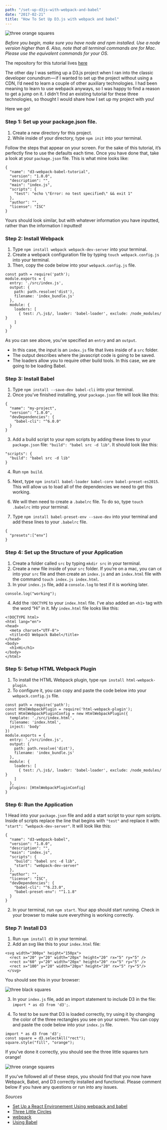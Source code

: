 ```yaml
---
path: "/set-up-d3js-with-webpack-and-babel"
date: "2017-02-21"
title: "How To Set Up D3.js with webpack and babel"
---
```

![three orange squares](https://cdn-images-1.medium.com/max/2000/1*LMaqrprrDK_KCxxaw9IByQ.png)

_Before you begin, make sure you have node and npm installed. Use a node version higher than 6. Also, note that all terminal commands are for Mac. Please use the equivalent commands for your OS._

The repository for this tutorial lives [here](https://github.com/maecapozzi/d3-webpack-babel-tutorial)

The other day I was setting up a D3.js project when I ran into the classic developer conundrum — if I wanted to set up the project without using a CDN, I’d need to learn a couple of other auxiliary technologies. I had been meaning to learn to use webpack anyways, so I was happy to find a reason to get a jump on it. I didn’t find an existing tutorial for these three technologies, so thought I would share how I set up my project with you!

Here we go!

### Step 1: Set up your package.json file.

1. Create a new directory for this project.
2. While inside of your directory, type `npm init` into your terminal.

Follow the steps that appear on your screen. For the sake of this tutorial, it’s perfectly fine to use the defaults each time. Once you have done that, take a look at your `package.json` file. This is what mine looks like:

```
{
  "name": "d3-webpack-babel-tutorial", 
  "version": "1.0.0", 
  "description": "", 
  "main": "index.js", 
  "scripts": { 
    "test": "echo \"Error: no test specified\" && exit 1" 
  }, 
  "author": "", 
  "license": "ISC"
} 
```

Yours should look similar, but with whatever information you have inputted, rather than the information I inputted!

### Step 2: Install Webpack

1. Type `npm install webpack webpack-dev-server` into your terminal.
2. Create a webpack configuration file by typing `touch webpack.config.js` into your terminal.
3. Then, copy the code below into your `webpack.config.js` file.

```
const path = require('path'); 
module.exports = { 
  entry: './src/index.js', 
  output: {
    path: path.resolve('dist'), 
    filename: 'index_bundle.js' 
  }, 
  module: {
    loaders: [
      { test: /\.js$/, loader: 'babel-loader', exclude: /node_modules/ }
    ]
  }  
} 
```

As you can see above, you’ve specified an `entry` and an `output`.

* In this case, the input is an `index.js` file that lives inside of a `src` folder.
* The output describes where the javascript code is going to be saved.
* The loaders allow you to require other build tools. In this case, we are going to be loading Babel.

### Step 3: Install Babel

1. Type `npm install --save-dev babel-cli` into your terminal.
2. Once you’ve finished installing, your `package.json` file will look like this:

```
{
  "name": "my-project", 
  "version": "1.0.0", 
  "devDependencies": { 
    "babel-cli": "^6.0.0"
  }
}
```

3. Add a build script to your npm scripts by adding these lines to your `package.json` file: `"build": "babel src -d lib"`. It should look like this:

```
"scripts": { 
  "build": "babel src -d lib" 
} 
```

4. Run `npm build`.

5. Next, type `npm install babel-loader babel-core babel-preset-es2015`. This will allow us to load all of the dependencies we need to get this working.

6. We will then need to create a `.babelrc` file. To do so, type `touch .babelrc` into your terminal.

7. Type `npm install babel-preset-env --save-dev` into your terminal and add these lines to your `.babelrc` file.

```
{ 
  "presets":["env"] 
}
```

### Step 4: Set up the Structure of your Application

1. Create a folder called `src` by typing `mkdir src` in your terminal.
2. Create a new file inside of your `src` folder. If you’re on a mac, you can `cd` into your `src` file and then create an `index.js` and an `index.html` file with the command `touch index.js index.html`.
3. In your `index.js` file, add a `console.log` to test if it is working later.

```
console.log("working");
```

4. Add the `!DOCTYPE` to your `index.html` file. I’ve also added an `<h1>` tag with the word “Hi” in it. My `index.html` file looks like this:

```
<!DOCTYPE html>
<html lang="en">
<head>
  <meta charset="UTF-8">
  <title>D3 Webpack Babel</title>
</head>
<body>
  <h1>Hi</h1>
</body>
</html>
```

### Step 5: Setup HTML Webpack Plugin
1. To install the HTML Webpack plugin, type `npm install html-webpack-plugin`.
2. To configure it, you can copy and paste the code below into your `webpack.config.js` file.

```
const path = require('path');
const HtmlWebpackPlugin = require('html-webpack-plugin');
const HtmlWebpackPluginConfig = new HtmlWebpackPlugin({
  template: './src/index.html',
  filename: 'index.html',
  inject: 'body'
})
module.exports = { 
  entry: './src/index.js', 
  output: { 
    path: path.resolve('dist'), 
    filename: 'index_bundle.js'
  }, 
  module: { 
    loaders: [ 
      { test: /\.js$/, loader: 'babel-loader', exclude: /node_modules/ }
    ]
  }, 
  plugins: [HtmlWebpackPluginConfig]
}
```

### Step 6: Run the Application

1 Head into your `package.json` file and add a start script to your npm scripts. Inside of scripts replace the line that begins with `"test"` and replace it with: `"start": “webpack-dev-server"`. It will look like this:

```
{
  "name": "d3-webpack-babel",
  "version": "1.0.0",
  "description": "",
  "main": "index.js",
  "scripts": {
    "build": "babel src -d lib", 
    "start": "webpack-dev-server"
  },
  "author": "",
  "license": "ISC",
  "devDependencies": {
    "babel-cli": "^6.23.0",
    "babel-preset-env": "^1.1.8"
  }
}
```

2. In your terminal, run `npm start`. Your app should start running. Check in your browser to make sure everything is working correctly.

### Step 7: Install D3
1. Run `npm install d3` in your terminal.
2. Add an svg like this to your `index.html` file:

```
<svg width="300px" height="150px">
  <rect x="20" y="20" width="20px" height="20" rx="5" ry="5" />
  <rect x="60" y="20" width="20px" height="20" rx="5" ry="5" />
  <rect x="100" y="20" width="20px" height="20" rx="5" ry="5"/>
 </svg>
```

You should see this in your browser:

![three black squares](https://cdn-images-1.medium.com/max/800/1*xqKtSGnPOTb8-EWDBcNALA.png)

3. In your `index.js` file, add an import statement to include D3 in the file: `import * as d3 from 'd3';`.

4. To test to be sure that D3 is loaded correctly, try using it by changing the color of the three rectangles you see on your screen. You can copy and paste the code below into your `index.js` file.

```
import * as d3 from 'd3';
const square = d3.selectAll("rect");
square.style("fill", "orange");
```

If you’ve done it correctly, you should see the three little squares turn orange!

![three orange squares](https://cdn-images-1.medium.com/max/800/1*2mfvsgCHOJKUTMsOr9BfXQ.png)

If you’ve followed all of these steps, you should find that you now have Webpack, Babel, and D3 correctly installed and functional. Please comment below if you have any questions or run into any issues.


_Sources_
* [Set Up a React Environement Using webpack and babel](https://scotch.io/tutorials/setup-a-react-environment-using-webpack-and-babel)
* [Three Little Circles](https://bost.ocks.org/mike/circles/)
* [webpack](https://webpack.js.org/)
* [Using Babel](https://babeljs.io/docs/setup/#installation)











